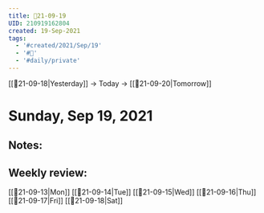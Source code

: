```yaml
---
title: 📝21-09-19
UID: 210919162804
created: 19-Sep-2021
tags:
  - '#created/2021/Sep/19'
  - '#📅'
  - '#daily/private'
---
```

[[📝21-09-18|Yesterday]] -> Today -> [[📝21-09-20|Tomorrow]]
# Sunday, Sep 19, 2021

## Notes:


## Weekly review:
[[📝21-09-13|Mon]]
[[📝21-09-14|Tue]]
[[📝21-09-15|Wed]]
[[📝21-09-16|Thu]]
[[📝21-09-17|Fri]]
[[📝21-09-18|Sat]]
